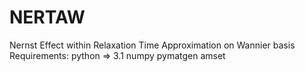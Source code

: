 # NERTAW
Nernst Effect within Relaxation Time Approximation on Wannier basis
Requirements:
python => 3.1
numpy
pymatgen
amset
